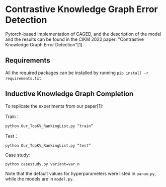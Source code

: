 # Contrastive Knowledge Graph Error Detection
Pytorch-based implementation of CAGED, and the description of the model and the results can be found in the CIKM 2022 paper: "Contrastive Knowledge Graph Error Detection"[1].

## Requirements

All the required packages can be installed by running `pip install -r requirements.txt`.

## Inductive Knowledge Graph Completion

To replicate the experiments from our paper[1]:

Train：

`python Our_TopK%_RankingList.py “train”`


Test：

`python Our_TopK%_RankingList.py “test”`


Case study:

`python casestudy.py variant=var_n`


Note that the default values for hyperparameters were listed in `param.py`, while the models are in `model.py`.

